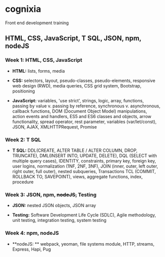 # cognixia
Front end development training
## HTML, CSS, JavaScript, T SQL, JSON, npm, nodeJS

### Week 1: HTML, CSS, JavaScript

* **HTML:** lists, forms, media

* **CSS:** selectors, layout, pseudo-classes, pseudo-elements, responsive web design (RWD), media queries, CSS grid system, Bootstrap, positioning

* **JavaScript:** variables, 'use strict', strings, logic, array, functions, passing by value v. passing by reference, synchronous v. asynchronous, callback functions, DOM (Document Object Model) manipulations, action events and handlers, ES5 and ES6 classes and objects, arrow functionality, spread operator, rest parameter, variables (var/let/const), JSON, AJAX, XMLHTTPRequest, Promise

### Week 2: T SQL
* **T SQL:** DDL(CREATE, ALTER TABLE / ALTER COLUMN, DROP, TRUNCATE), DML(INSERT INTO, UPDATE, DELETE), DQL (SELECT with multiple query cases), IDENTITY, constraints, primary key, foreign key, user logins, normalization (1NF, 2NF, 3NF), JOIN (inner, outer, left outer, right outer, full outer), nested subqueries, Transactions TCL (COMMIT, ROLLBACK TO, SAVEPOINT), views, aggregate functions, index, procedure

### Week 3: JSON, npm, ~~nodeJS,~~ Testing
* **JSON:** nested JSON objects, JSON array

* **Testing:** Software Development Life Cycle (SDLC), Agile methodology, unit testing, integration testing, system testing

### Week 4: npm, nodeJS
* **nodeJS: ** webpack, yeoman, file systems module, HTTP, streams, Express, Hapi, Pug